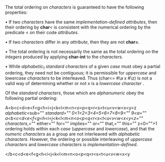  



The total ordering on *characters* is guaranteed to have the following properties: 



*•* If two *characters* have the same *implementation-defined attributes*, then their ordering by **char**&lt; is consistent with the numerical ordering by the predicate &lt; on their code *attributes*. 



*•* If two *characters* differ in any *attribute*, then they are not **char=**. 



*•* The total ordering is not necessarily the same as the total ordering on the *integers* produced by applying **char-int** to the *characters*. 



*•* While *alphabetic*<sub>1</sub> *standard characters* of a given *case* must obey a partial ordering, they need not be contiguous; it is permissible for *uppercase* and *lowercase characters* to be interleaved. Thus (char&lt;= #\a x #\z) is not a valid way of determining whether or not x is a *lowercase character* . 



Of the *standard characters*, those which are *alphanumeric* obey the following partial ordering: 



A<b<c<d<e<f<g<h<i<j<k<l<m<n<o<p<q<r<s<t<u<v<w<x<y<z *alphabetic*<sub="" *standard="" 0<1<2<3<4<5<6<7<8<9="" 9<a="" a<b<c<d<e<f<g<h<i<j<k<l<m<n<o<p<q<r<s<t<u<v<w<x<y<z="" characters*,="" either="" for="" implies="" or="" that,="" this="" z<0="">1 ordering holds within each *case* (*uppercase* and *lowercase*), and that the *numeric characters* as a group are not interleaved with *alphabetic characters*. However, the ordering or possible interleaving of *uppercase characters* and *lowercase characters* is *implementation-defined*. 







 



 



</b<c<d<e<f<g<h<i<j<k<l<m<n<o<p<q<r<s<t<u<v<w<x<y<z>